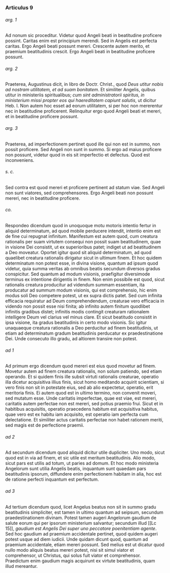 ### Articulus 9

###### arg. 1
Ad nonum sic proceditur. Videtur quod Angeli beati in beatitudine proficere possint. Caritas enim est principium merendi. Sed in Angelis est perfecta caritas. Ergo Angeli beati possunt mereri. Crescente autem merito, et praemium beatitudinis crescit. Ergo Angeli beati in beatitudine proficere possunt.

###### arg. 2
Praeterea, Augustinus dicit, in libro de Doctr. Christ., quod *Deus utitur nobis ad nostram utilitatem, et ad suam bonitatem*. Et similiter Angelis, quibus utitur in ministeriis spiritualibus; *cum sint administratorii spiritus, in ministerium missi propter eos qui haereditatem capiunt salutis*, ut dicitur Heb. I. Non autem hoc esset ad eorum utilitatem, si per hoc non mererentur nec in beatitudine proficerent. Relinquitur ergo quod Angeli beati et mereri, et in beatitudine proficere possunt.

###### arg. 3
Praeterea, ad imperfectionem pertinet quod ille qui non est in summo, non possit proficere. Sed Angeli non sunt in summo. Si ergo ad maius proficere non possunt, videtur quod in eis sit imperfectio et defectus. Quod est inconveniens.

###### s. c.
Sed contra est quod mereri et proficere pertinent ad statum viae. Sed Angeli non sunt viatores, sed comprehensores. Ergo Angeli beati non possunt mereri, nec in beatitudine proficere.

###### co.
Respondeo dicendum quod in unoquoque motu motoris intentio fertur in aliquid determinatum, ad quod mobile perducere intendit, intentio enim est de fine cui repugnat infinitum. Manifestum est autem quod, cum creatura rationalis per suam virtutem consequi non possit suam beatitudinem, quae in visione Dei consistit, ut ex superioribus patet; indiget ut ad beatitudinem a Deo moveatur. Oportet igitur quod sit aliquid determinatum, ad quod quaelibet creatura rationalis dirigatur sicut in ultimum finem. Et hoc quidem determinatum non potest esse, in divina visione, quantum ad ipsum quod videtur, quia summa veritas ab omnibus beatis secundum diversos gradus conspicitur. Sed quantum ad modum visionis, praefigitur diversimode terminus ex intentione dirigentis in finem. Non enim possibile est quod, sicut rationalis creatura producitur ad videndum summam essentiam, ita producatur ad summum modum visionis, qui est comprehensio, hic enim modus soli Deo competere potest, ut ex supra dictis patet. Sed cum infinita efficacia requiratur ad Deum comprehendendum, creaturae vero efficacia in videndo non possit esse nisi finita; ab infinito autem finitum quodlibet infinitis gradibus distet; infinitis modis contingit creaturam rationalem intelligere Deum vel clarius vel minus clare. Et sicut beatitudo consistit in ipsa visione, ita gradus beatitudinis in certo modo visionis. Sic igitur unaquaeque creatura rationalis a Deo perducitur ad finem beatitudinis, ut etiam ad determinatum gradum beatitudinis perducatur ex praedestinatione Dei. Unde consecuto illo gradu, ad altiorem transire non potest.

###### ad 1
Ad primum ergo dicendum quod mereri est eius quod movetur ad finem. Movetur autem ad finem creatura rationalis, non solum patiendo, sed etiam operando. Et si quidem finis ille subsit virtuti rationalis creaturae, operatio illa dicetur acquisitiva illius finis, sicut homo meditando acquirit scientiam, si vero finis non sit in potestate eius, sed ab alio expectetur, operatio, erit meritoria finis. Ei autem quod est in ultimo termino, non convenit moveri, sed mutatum esse. Unde caritatis imperfectae, quae est viae, est mereri, caritatis autem perfectae non est mereri, sed potius praemio frui. Sicut et in habitibus acquisitis, operatio praecedens habitum est acquisitiva habitus, quae vero est ex habitu iam acquisito, est operatio iam perfecta cum delectatione. Et similiter actus caritatis perfectae non habet rationem meriti, sed magis est de perfectione praemii.

###### ad 2
Ad secundum dicendum quod aliquid dicitur utile dupliciter. Uno modo, sicut quod est in via ad finem, et sic utile est meritum beatitudinis. Alio modo, sicut pars est utilis ad totum, ut paries ad domum. Et hoc modo ministeria Angelorum sunt utilia Angelis beatis, inquantum sunt quaedam pars beatitudinis ipsorum, diffundere enim perfectionem habitam in alia, hoc est de ratione perfecti inquantum est perfectum.

###### ad 3
Ad tertium dicendum quod, licet Angelus beatus non sit in summo gradu beatitudinis simpliciter, est tamen in ultimo quantum ad seipsum, secundum praedestinationem divinam. Potest tamen augeri Angelorum gaudium de salute eorum qui per ipsorum ministerium salvantur; secundum illud [[Lc 15]], *gaudium est Angelis Dei super uno peccatore poenitentiam agente*. Sed hoc gaudium ad praemium accidentale pertinet, quod quidem augeri potest usque ad diem iudicii. Unde quidam dicunt quod, quantum ad praemium accidentale, etiam mereri possunt. Sed melius est ut dicatur quod nullo modo aliquis beatus mereri potest, nisi sit simul viator et comprehensor, ut Christus, qui solus fuit viator et comprehensor. Praedictum enim gaudium magis acquirunt ex virtute beatitudinis, quam illud mereantur.

